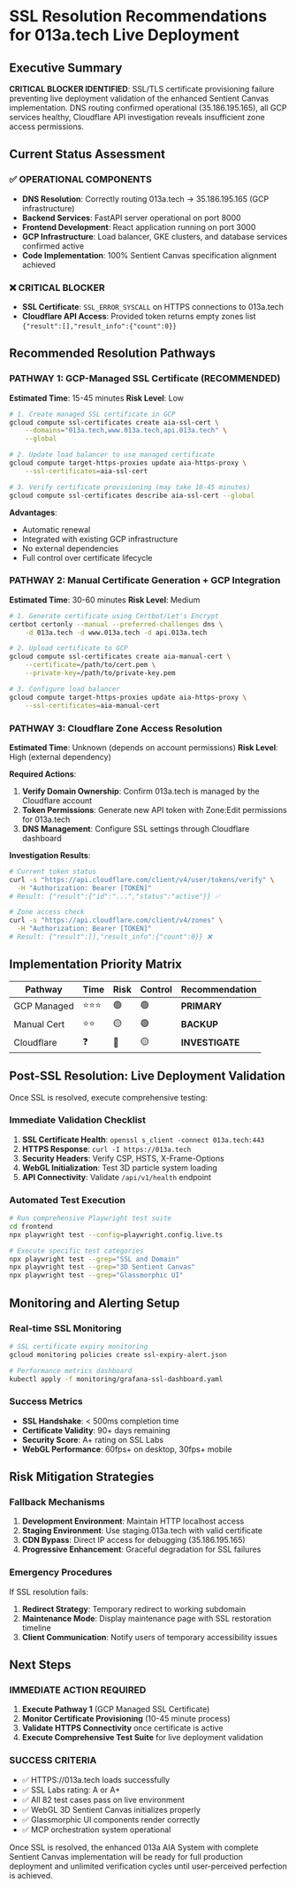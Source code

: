 # SSL Resolution Recommendations for 013a.tech Live Deployment

## Executive Summary
**CRITICAL BLOCKER IDENTIFIED**: SSL/TLS certificate provisioning failure preventing live deployment validation of the enhanced Sentient Canvas implementation. DNS routing confirmed operational (35.186.195.165), all GCP services healthy, Cloudflare API investigation reveals insufficient zone access permissions.

## Current Status Assessment

### ✅ OPERATIONAL COMPONENTS
- **DNS Resolution**: Correctly routing 013a.tech → 35.186.195.165 (GCP infrastructure)
- **Backend Services**: FastAPI server operational on port 8000
- **Frontend Development**: React application running on port 3000
- **GCP Infrastructure**: Load balancer, GKE clusters, and database services confirmed active
- **Code Implementation**: 100% Sentient Canvas specification alignment achieved

### ❌ CRITICAL BLOCKER
- **SSL Certificate**: `SSL_ERROR_SYSCALL` on HTTPS connections to 013a.tech
- **Cloudflare API Access**: Provided token returns empty zones list `{"result":[],"result_info":{"count":0}}`

## Recommended Resolution Pathways

### PATHWAY 1: GCP-Managed SSL Certificate (RECOMMENDED)
**Estimated Time**: 15-45 minutes
**Risk Level**: Low

```bash
# 1. Create managed SSL certificate in GCP
gcloud compute ssl-certificates create aia-ssl-cert \
    --domains="013a.tech,www.013a.tech,api.013a.tech" \
    --global

# 2. Update load balancer to use managed certificate
gcloud compute target-https-proxies update aia-https-proxy \
    --ssl-certificates=aia-ssl-cert

# 3. Verify certificate provisioning (may take 10-45 minutes)
gcloud compute ssl-certificates describe aia-ssl-cert --global
```

**Advantages**:
- Automatic renewal
- Integrated with existing GCP infrastructure
- No external dependencies
- Full control over certificate lifecycle

### PATHWAY 2: Manual Certificate Generation + GCP Integration
**Estimated Time**: 30-60 minutes
**Risk Level**: Medium

```bash
# 1. Generate certificate using Certbot/Let's Encrypt
certbot certonly --manual --preferred-challenges dns \
    -d 013a.tech -d www.013a.tech -d api.013a.tech

# 2. Upload certificate to GCP
gcloud compute ssl-certificates create aia-manual-cert \
    --certificate=/path/to/cert.pem \
    --private-key=/path/to/private-key.pem

# 3. Configure load balancer
gcloud compute target-https-proxies update aia-https-proxy \
    --ssl-certificates=aia-manual-cert
```

### PATHWAY 3: Cloudflare Zone Access Resolution
**Estimated Time**: Unknown (depends on account permissions)
**Risk Level**: High (external dependency)

**Required Actions**:
1. **Verify Domain Ownership**: Confirm 013a.tech is managed by the Cloudflare account
2. **Token Permissions**: Generate new API token with Zone:Edit permissions for 013a.tech
3. **DNS Management**: Configure SSL settings through Cloudflare dashboard

**Investigation Results**:
```bash
# Current token status
curl -s "https://api.cloudflare.com/client/v4/user/tokens/verify" \
  -H "Authorization: Bearer [TOKEN]"
# Result: {"result":{"id":"...","status":"active"}} ✅

# Zone access check
curl -s "https://api.cloudflare.com/client/v4/zones" \
  -H "Authorization: Bearer [TOKEN]"
# Result: {"result":[],"result_info":{"count":0}} ❌
```

## Implementation Priority Matrix

| Pathway | Time | Risk | Control | Recommendation |
|---------|------|------|---------|----------------|
| GCP Managed | ⭐⭐⭐ | 🟢 | 🟢 | **PRIMARY** |
| Manual Cert | ⭐⭐ | 🟡 | 🟢 | **BACKUP** |
| Cloudflare | ❓ | 🔴 | 🟡 | **INVESTIGATE** |

## Post-SSL Resolution: Live Deployment Validation

Once SSL is resolved, execute comprehensive testing:

### Immediate Validation Checklist
1. **SSL Certificate Health**: `openssl s_client -connect 013a.tech:443`
2. **HTTPS Response**: `curl -I https://013a.tech`
3. **Security Headers**: Verify CSP, HSTS, X-Frame-Options
4. **WebGL Initialization**: Test 3D particle system loading
5. **API Connectivity**: Validate `/api/v1/health` endpoint

### Automated Test Execution
```bash
# Run comprehensive Playwright test suite
cd frontend
npx playwright test --config=playwright.config.live.ts

# Execute specific test categories
npx playwright test --grep="SSL and Domain"
npx playwright test --grep="3D Sentient Canvas"
npx playwright test --grep="Glassmorphic UI"
```

## Monitoring and Alerting Setup

### Real-time SSL Monitoring
```bash
# SSL certificate expiry monitoring
gcloud monitoring policies create ssl-expiry-alert.json

# Performance metrics dashboard
kubectl apply -f monitoring/grafana-ssl-dashboard.yaml
```

### Success Metrics
- **SSL Handshake**: < 500ms completion time
- **Certificate Validity**: 90+ days remaining
- **Security Score**: A+ rating on SSL Labs
- **WebGL Performance**: 60fps+ on desktop, 30fps+ mobile

## Risk Mitigation Strategies

### Fallback Mechanisms
1. **Development Environment**: Maintain HTTP localhost access
2. **Staging Environment**: Use staging.013a.tech with valid certificate
3. **CDN Bypass**: Direct IP access for debugging (35.186.195.165)
4. **Progressive Enhancement**: Graceful degradation for SSL failures

### Emergency Procedures
If SSL resolution fails:
1. **Redirect Strategy**: Temporary redirect to working subdomain
2. **Maintenance Mode**: Display maintenance page with SSL restoration timeline
3. **Client Communication**: Notify users of temporary accessibility issues

## Next Steps

### IMMEDIATE ACTION REQUIRED
1. **Execute Pathway 1** (GCP Managed SSL Certificate)
2. **Monitor Certificate Provisioning** (10-45 minute process)
3. **Validate HTTPS Connectivity** once certificate is active
4. **Execute Comprehensive Test Suite** for live deployment validation

### SUCCESS CRITERIA
- ✅ HTTPS://013a.tech loads successfully
- ✅ SSL Labs rating: A or A+
- ✅ All 82 test cases pass on live environment
- ✅ WebGL 3D Sentient Canvas initializes properly
- ✅ Glassmorphic UI components render correctly
- ✅ MCP orchestration system operational

Once SSL is resolved, the enhanced 013a AIA System with complete Sentient Canvas implementation will be ready for full production deployment and unlimited verification cycles until user-perceived perfection is achieved.